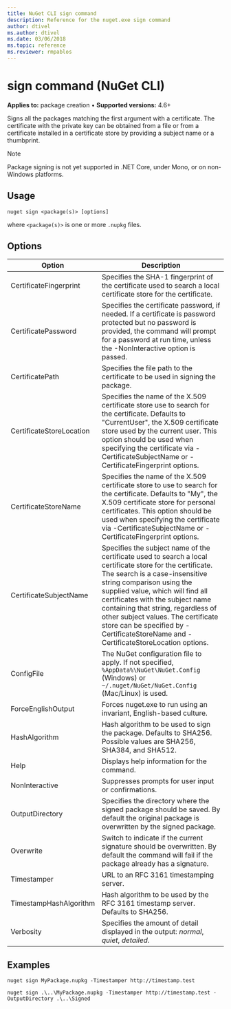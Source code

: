 ```yaml
---
title: NuGet CLI sign command
description: Reference for the nuget.exe sign command
author: dtivel
ms.author: dtivel
ms.date: 03/06/2018
ms.topic: reference
ms.reviewer: rmpablos
---
```


# sign command (NuGet CLI)

**Applies to:** package creation &bullet; **Supported versions:** 4.6+

Signs all the packages matching the first argument with a certificate. The certificate with the private key can be obtained from a file or from a certificate installed in a certificate store by providing a subject name or a thumbprint.

> [!Note]
> Package signing is not yet supported in .NET Core, under Mono, or on non-Windows platforms.

## Usage

```cli
nuget sign <package(s)> [options]
```

where `<package(s)>` is one or more `.nupkg` files.

## Options

| Option | Description |
| --- | --- |
| CertificateFingerprint | Specifies the SHA-1 fingerprint of the certificate used to search a local certificate store for the certificate. |
| CertificatePassword | Specifies the certificate password, if needed. If a certificate is password protected but no password is provided, the command will prompt for a password at run time, unless the -NonInteractive option is passed. |
| CertificatePath | Specifies the file path to the certificate to be used in signing the package. |
| CertificateStoreLocation | Specifies the name of the X.509 certificate store use to search for the certificate. Defaults to "CurrentUser", the X.509 certificate store used by the current user. This option should be used when specifying the certificate via -CertificateSubjectName or -CertificateFingerprint options. |
| CertificateStoreName | Specifies the name of the X.509 certificate store to use to search for the certificate. Defaults to "My", the X.509 certificate store for personal certificates. This option should be used when specifying the certificate via -CertificateSubjectName or -CertificateFingerprint options. |
| CertificateSubjectName | Specifies the subject name of the certificate used to search a local certificate store for the certificate.  The search is a case-insensitive string comparison using the supplied value, which will find all certificates with the subject name containing that string, regardless of other subject values.  The certificate store can be specified by -CertificateStoreName and -CertificateStoreLocation options. |
| ConfigFile | The NuGet configuration file to apply. If not specified, `%AppData%\NuGet\NuGet.Config` (Windows) or `~/.nuget/NuGet/NuGet.Config` (Mac/Linux) is used.|
| ForceEnglishOutput | Forces nuget.exe to run using an invariant, English-based culture. |
| HashAlgorithm | Hash algorithm to be used to sign the package. Defaults to SHA256. Possible values are SHA256, SHA384, and SHA512. |
| Help | Displays help information for the command. |
| NonInteractive | Suppresses prompts for user input or confirmations. |
| OutputDirectory | Specifies the directory where the signed package should be saved. By default the original package is overwritten by the signed package. |
| Overwrite | Switch to indicate if the current signature should be overwritten. By default the command will fail if the package already has a signature. |
| Timestamper | URL to an RFC 3161 timestamping server. |
| TimestampHashAlgorithm | Hash algorithm to be used by the RFC 3161 timestamp server. Defaults to SHA256. |
| Verbosity | Specifies the amount of detail displayed in the output: *normal*, *quiet*, *detailed*. |

## Examples

```cli
nuget sign MyPackage.nupkg -Timestamper http://timestamp.test

nuget sign .\..\MyPackage.nupkg -Timestamper http://timestamp.test -OutputDirectory .\..\Signed
```
